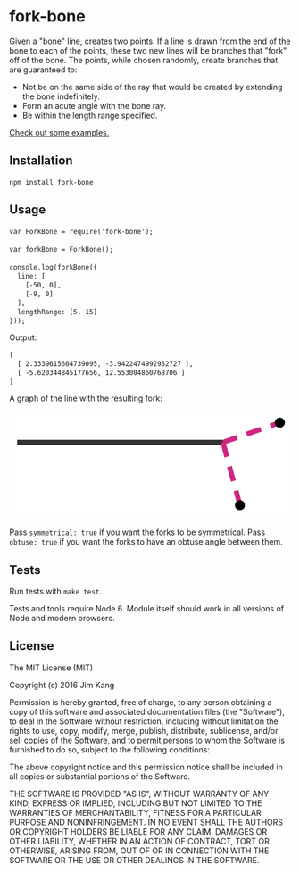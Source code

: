 fork-bone
==================

Given a "bone" line, creates two points. If a line is drawn from the end of the bone to each of the points, these two new lines will be branches that "fork" off of the bone. The points, while chosen randomly, create branches that are guaranteed to:

- Not be on the same side of the ray that would be created by extending the bone indefinitely.
- Form an acute angle with the bone ray.
- Be within the length range specified.

[Check out some examples.](http://jimkang.com/fork-bone)

Installation
------------

    npm install fork-bone

Usage
-----

    var ForkBone = require('fork-bone');

    var forkBone = ForkBone();
    
    console.log(forkBone({
      line: [
        [-50, 0],
        [-9, 0]
      ],
      lengthRange: [5, 15]
    }));

Output:

    [
      [ 2.3339615604739095, -3.9422474992952727 ],
      [ -5.620344845177656, 12.553004860768706 ]
    ]

A graph of the line with the resulting fork:

![Example graph](https://raw.githubusercontent.com/jimkang/fork-bone/gh-pages/meta/example-case.png)

Pass `symmetrical: true` if you want the forks to be symmetrical.
Pass `obtuse: true` if you want the forks to have an obtuse angle between them.

Tests
-----

Run tests with `make test`.

Tests and tools require Node 6. Module itself should work in all versions of Node and modern browsers.

License
-------

The MIT License (MIT)

Copyright (c) 2016 Jim Kang

Permission is hereby granted, free of charge, to any person obtaining a copy
of this software and associated documentation files (the "Software"), to deal
in the Software without restriction, including without limitation the rights
to use, copy, modify, merge, publish, distribute, sublicense, and/or sell
copies of the Software, and to permit persons to whom the Software is
furnished to do so, subject to the following conditions:

The above copyright notice and this permission notice shall be included in
all copies or substantial portions of the Software.

THE SOFTWARE IS PROVIDED "AS IS", WITHOUT WARRANTY OF ANY KIND, EXPRESS OR
IMPLIED, INCLUDING BUT NOT LIMITED TO THE WARRANTIES OF MERCHANTABILITY,
FITNESS FOR A PARTICULAR PURPOSE AND NONINFRINGEMENT. IN NO EVENT SHALL THE
AUTHORS OR COPYRIGHT HOLDERS BE LIABLE FOR ANY CLAIM, DAMAGES OR OTHER
LIABILITY, WHETHER IN AN ACTION OF CONTRACT, TORT OR OTHERWISE, ARISING FROM,
OUT OF OR IN CONNECTION WITH THE SOFTWARE OR THE USE OR OTHER DEALINGS IN
THE SOFTWARE.
